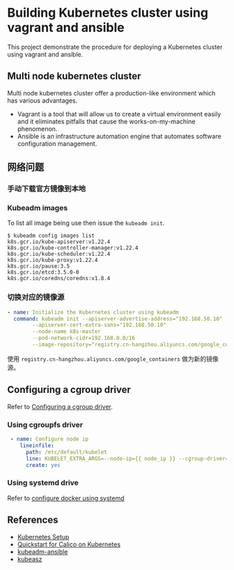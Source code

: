 # Building Kubernetes cluster using vagrant and ansible

This project demonstrate the procedure for deploying a Kubernetes cluster using
vagrant and ansible.

## Multi node kubernetes cluster

Multi node kubernetes cluster offer a production-like environment which has
various advantages.

* Vagrant is a tool that will allow us to create a virtual environment easily
  and it eliminates pitfalls that cause the works-on-my-machine phenomenon.
* Ansible is an infrastructure automation engine that automates software
  configuration management.

## 网络问题

### 手动下载官方镜像到本地

### Kubeadm images

To list all image being use then issue the `kubeadm init`.

```shell
$ kubeadm config images list
k8s.gcr.io/kube-apiserver:v1.22.4
k8s.gcr.io/kube-controller-manager:v1.22.4
k8s.gcr.io/kube-scheduler:v1.22.4
k8s.gcr.io/kube-proxy:v1.22.4
k8s.gcr.io/pause:3.5
k8s.gcr.io/etcd:3.5.0-0
k8s.gcr.io/coredns/coredns:v1.8.4
```

### 切换对应的镜像源

```yaml
- name: Initialize the Kubernetes cluster using kubeadm
  command: kubeadm init --apiserver-advertise-address="192.168.50.10"
        --apiserver-cert-extra-sans="192.168.50.10"
        --node-name k8s-master
        --pod-network-cidr=192.168.0.0/16
        --image-repository="registry.cn-hangzhou.aliyuncs.com/google_containers"
```

使用 `registry.cn-hangzhou.aliyuncs.com/google_containers` 做为新的镜像源。

## Configuring a cgroup driver

Refer to [Configuring a cgroup driver](https://kubernetes.io/docs/tasks/administer-cluster/kubeadm/configure-cgroup-driver/).

### Using cgroupfs driver

```yaml
 - name: Configure node ip
    lineinfile:
      path: /etc/default/kubelet
      line: KUBELET_EXTRA_ARGS=--node-ip={{ node_ip }} --cgroup-driver=cgroupfs
      create: yes
```

### Using systemd drive

Refer to [configure docker using systemd](https://stackoverflow.com/questions/52119985/kubeadm-init-shows-kubelet-isnt-running-or-healthy)

## References

* [Kubernetes Setup](https://kubernetes.io/blog/2019/03/15/kubernetes-setup-using-ansible-and-vagrant/)
* [Quickstart for Calico on Kubernetes](https://docs.projectcalico.org/getting-started/kubernetes/quickstart)
* [kubeadm-ansible](https://github.com/kairen/kubeadm-ansible)
* [kubeasz](https://github.com/easzlab/kubeasz)

